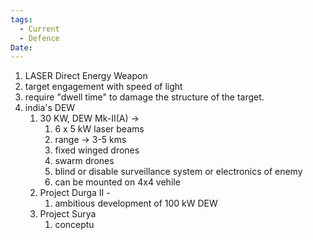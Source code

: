 ```yaml
---
tags:
  - Current
  - Defence
Date:
---
```

1. LASER Direct Energy Weapon
2. target engagement with speed of light
3. require "dwell time" to damage the structure of the target.
4. india's DEW
	1. 30 KW, DEW Mk-II(A) -> 
		1. 6 x 5 kW laser beams
		2. range -> 3-5 kms
		3. fixed winged drones
		4. swarm drones
		5. blind or disable surveillance system or electronics of enemy
		6. can be mounted on 4x4 vehile
	2. Project Durga II -
		1. ambitious development of 100 kW DEW
	3. Project Surya
		1. conceptu